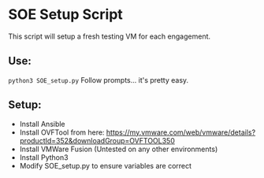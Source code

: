 # SOE Setup Script

This script will setup a fresh testing VM for each engagement.

## Use:
`python3 SOE_setup.py`
Follow prompts... it's pretty easy.

## Setup:
- Install Ansible
- Install OVFTool from here: https://my.vmware.com/web/vmware/details?productId=352&downloadGroup=OVFTOOL350
- Install VMWare Fusion (Untested on any other environments)
- Install Python3
- Modify SOE_setup.py to ensure variables are correct
